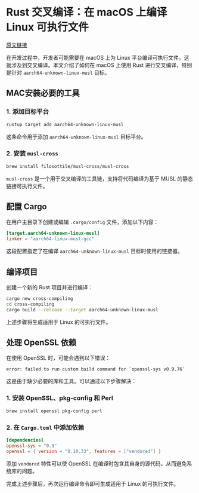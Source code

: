 # Rust 交叉编译：在 macOS 上编译 Linux 可执行文件
[原文链接](https://blog.csdn.net/wade1010/article/details/128348599)

在开发过程中，开发者可能需要在 macOS 上为 Linux 平台编译可执行文件，这就涉及到交叉编译。本文介绍了如何在 macOS 上使用 Rust 进行交叉编译，特别是针对 `aarch64-unknown-linux-musl` 目标。

## MAC安装必要的工具

### 1. 添加目标平台
```bash
rustup target add aarch64-unknown-linux-musl
```
这条命令用于添加 `aarch64-unknown-linux-musl` 目标平台。

### 2. 安装 `musl-cross`
```bash
brew install filosottile/musl-cross/musl-cross
```
`musl-cross` 是一个用于交叉编译的工具链，支持将代码编译为基于 MUSL 的静态链接可执行文件。

## 配置 Cargo

在用户主目录下创建或编辑 `.cargo/config` 文件，添加以下内容：
```toml
[target.aarch64-unknown-linux-musl]
linker = "aarch64-linux-musl-gcc"
```
这段配置指定了在编译 `aarch64-unknown-linux-musl` 目标时使用的链接器。

## 编译项目

创建一个新的 Rust 项目并进行编译：
```bash
cargo new cross-compiling
cd cross-compiling
cargo build --release --target aarch64-unknown-linux-musl
```
上述步骤将生成适用于 Linux 的可执行文件。

## 处理 OpenSSL 依赖

在使用 OpenSSL 时，可能会遇到以下错误：
```
error: failed to run custom build command for `openssl-sys v0.9.76`
```
这是由于缺少必要的库和工具。可以通过以下步骤解决：

### 1. 安装 OpenSSL、pkg-config 和 Perl
```bash
brew install openssl pkg-config perl
```

### 2. 在 `Cargo.toml` 中添加依赖
```toml
[dependencies]
openssl-sys = "0.9"
openssl = { version = "0.10.33", features = ["vendored"] }
```
添加 `vendored` 特性可以使 OpenSSL 在编译时包含其自身的源代码，从而避免系统库的问题。

完成上述步骤后，再次运行编译命令即可生成适用于 Linux 的可执行文件。
